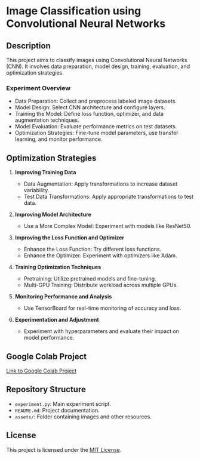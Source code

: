 # Image Classification using Convolutional Neural Networks

## Description
This project aims to classify images using Convolutional Neural Networks (CNN). It involves data preparation, model design, training, evaluation, and optimization strategies.

### Experiment Overview
- Data Preparation: Collect and preprocess labeled image datasets.
- Model Design: Select CNN architecture and configure layers.
- Training the Model: Define loss function, optimizer, and data augmentation techniques.
- Model Evaluation: Evaluate performance metrics on test datasets.
- Optimization Strategies: Fine-tune model parameters, use transfer learning, and monitor performance.

## Optimization Strategies
1. **Improving Training Data**
   - Data Augmentation: Apply transformations to increase dataset variability.
   - Test Data Transformations: Apply appropriate transformations to test data.

2. **Improving Model Architecture**
   - Use a More Complex Model: Experiment with models like ResNet50.
   
3. **Improving the Loss Function and Optimizer**
   - Enhance the Loss Function: Try different loss functions.
   - Enhance the Optimizer: Experiment with optimizers like Adam.
   
4. **Training Optimization Techniques**
   - Pretraining: Utilize pretrained models and fine-tuning.
   - Multi-GPU Training: Distribute workload across multiple GPUs.

5. **Monitoring Performance and Analysis**
   - Use TensorBoard for real-time monitoring of accuracy and loss.

6. **Experimentation and Adjustment**
   - Experiment with hyperparameters and evaluate their impact on model performance.

## Google Colab Project
[Link to Google Colab Project](https://colab.research.google.com/drive/1yKb2VxO1c_Pdl1hLQ1XgBRHuZfinNaMu?usp=sharing)

## Repository Structure
- `experiment.py`: Main experiment script.
- `README.md`: Project documentation.
- `assets/`: Folder containing images and other resources.

## License
This project is licensed under the [MIT License](LICENSE).
